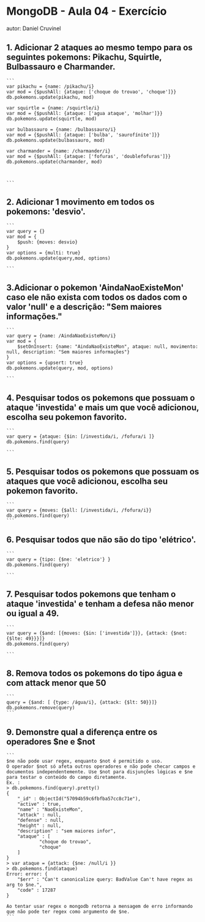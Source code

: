 # MongoDB - Aula 04 - Exercício
autor: Daniel Cruvinel

## 1. Adicionar 2 ataques ao mesmo tempo para os seguintes pokemons: Pikachu, Squirtle, Bulbassauro e Charmander.

    ```
    var pikachu = {name: /pikachu/i}
    var mod = {$pushAll: {ataque: ['choque do trovao', 'choque']}}
    db.pokemons.update(pikachu, mod)

    var squirtle = {name: /squirtle/i}
    var mod = {$pushAll: {ataque: ['agua ataque', 'molhar']}}
    db.pokemons.update(squirtle, mod)

    var bulbassauro = {name: /bulbassauro/i}
    var mod = {$pushAll: {ataque: ['bulba', 'saurofínite']}}
    db.pokemons.update(bulbassauro, mod)

    var charmander = {name: /charmander/i}
    var mod = {$pushAll: {ataque: ['fofuras', 'doublefofuras']}}
    db.pokemons.update(charmander, mod)



    ```

## 2. Adicionar 1 movimento em todos os pokemons: 'desvio'.

    ```
    var query = {}
    var mod = {
        $push: {moves: desvio}   
    }
    var options = {multi: true}
    db.pokemons.update(query,mod, options)

    ```

## 3.Adicionar o pokemon 'AindaNaoExisteMon' caso ele não exista com todos os dados com o valor 'null' e a descrição: "Sem maiores informações."

    ```
    var query = {name: /AindaNaoExisteMon/i}
    var mod = {
        $setOnInsert: {name: "AindaNaoExisteMon", ataque: null, movimento: null, description: "Sem maiores informações"}
    }
    var options = {upsert: true}
    db.pokemons.update(query, mod, options)

    ```

## 4. Pesquisar todos os pokemons que possuam o ataque 'investida' e mais um que você adicionou, escolha seu pokemon favorito.

    ```
    var query = {ataque: {$in: [/investida/i, /fofura/i ]}
    db.pokemons.find(query)

    ```

## 5. Pesquisar todos os pokemons que possuam os ataques que você adicionou, escolha seu pokemon favorito.

    ```
    var query = {moves: {$all: [/investida/i, /fofura/i}}
    db.pokemons.find(query)
    ```

## 6. Pesquisar todos que não são do tipo 'elétrico'.

    ```
    var query = {tipo: {$ne: 'eletrico'} }
    db.pokemons.find(query)

    ```

## 7. Pesquisar todos pokemons que tenham o ataque 'investida' e tenham a defesa não menor ou igual a 49.

    ```
    var query = {$and: [{moves: {$in: ['investida']}}, {attack: {$not: {$lte: 49}}}]}
    db.pokemons.find(query)

    ```

## 8. Remova todos os pokemons do tipo água e com attack menor que 50

    ```
    query = {$and: [ {type: /água/i}, {attack: {$lt: 50}}]}
    db.pokemons.remove(query)
    ```

## 9. Demonstre qual a diferença entre os operadores $ne e $not

    ```
    $ne não pode usar regex, enquanto $not é permitido o uso.
    O operador $not só afeta outros operadores e não pode checar campos e documentos independentemente. Use $not para disjunções lógicas e $ne para testar o conteúdo do campo diretamente.
    Ex. :
    > db.pokemons.find(query).pretty()
    {
        "_id" : ObjectId("57094b59c6fbfba57cc8c71e"),
        "active" : true,
        "name" : "NaoExisteMon",
        "attack" : null,
        "defense" : null,
        "height" : null,
        "description" : "sem maiores infor",
        "ataque" : [
                "choque do trovao",
                "choque"
        ]
    }
    > var ataque = {attack: {$ne: /null/i }}
    > db.pokemons.find(ataque)
    Error: error: {
        "$err" : "Can't canonicalize query: BadValue Can't have regex as arg to $ne.",
        "code" : 17287
    }

    Ao tentar usar regex o mongodb retorna a mensagem de erro informando que não pode ter regex como argumento de $ne.
    ```